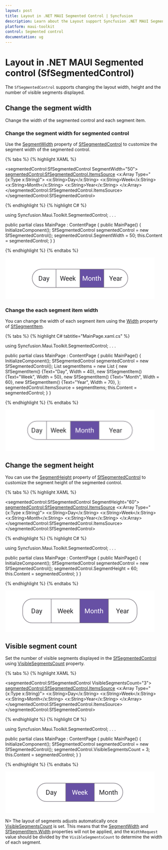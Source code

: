 ```yaml
---
layout: post
title: Layout in .NET MAUI Segmented Control | Syncfusion
description: Learn about the Layout support Syncfusion .NET MAUI Segmented control (SfSegmentedControl).
platform: maui-toolkit
control: Segmented control
documentation: ug
---
```

 
# Layout in .NET MAUI Segmented control (SfSegmentedControl)
The `SfSegmentedControl` supports changing the layout width, height and the number of visible segments displayed.

## Change the segment width
Change the width of the segmented control and each segment item.

### Change the segment width for segmented control
Use the [SegmentWidth](https://help.syncfusion.com/cr/maui-toolkit/Syncfusion.Maui.Toolkit.SegmentedControl.SfSegmentedControl.html#Syncfusion_Maui_Toolkit_SegmentedControl_SfSegmentedControl_SegmentWidth) property of [SfSegmentedControl](https://help.syncfusion.com/cr/maui-toolkit/Syncfusion.Maui.Toolkit.SegmentedControl.SfSegmentedControl.html) to customize the segment width of the segmented control.

{% tabs %}
{% highlight XAML %}

<ContentPage
    xmlns:segmentedControl="clr-namespace:Syncfusion.Maui.Toolkit.SegmentedControl;assembly=Syncfusion.Maui.Toolkit.SegmentedControl">
    <segmentedControl:SfSegmentedControl  SegmentWidth="50">
        <segmentedControl:SfSegmentedControl.ItemsSource>
            <x:Array Type="{x:Type x:String}">
                <x:String>Day</x:String>
                <x:String>Week</x:String>
                <x:String>Month</x:String>
                <x:String>Year</x:String>
            </x:Array>
        </segmentedControl:SfSegmentedControl.ItemsSource>
    </segmentedControl:SfSegmentedControl>
</ContentPage>

{% endhighlight %}
{% highlight C# %}

using Syncfusion.Maui.Toolkit.SegmentedControl;
. . .

public partial class MainPage : ContentPage
{
    public MainPage()
    {
        InitializeComponent();
        SfSegmentedControl segmentedControl = new SfSegmentedControl();
        segmentedControl.SegmentWidth = 50;
        this.Content = segmentedControl;
    }
}

{% endhighlight %}
{% endtabs %}

![Change the segment width in .NET MAUI Segmented control.](images/layout/segment-width.png)

### Change the each segment item width
You can change the width of each segment item using the [Width](https://help.syncfusion.com/cr/maui-toolkit/Syncfusion.Maui.Toolkit.SegmentedControl.SfSegmentItem.html#Syncfusion_Maui_Toolkit_SegmentedControl_SfSegmentItem_Width) property of [SfSegmentItem](https://help.syncfusion.com/cr/maui-toolkit/Syncfusion.Maui.Toolkit.SegmentedControl.SfSegmentItem.html).

{% tabs %}
{% highlight C# tabtitle="MainPage.xaml.cs" %}

using Syncfusion.Maui.Toolkit.SegmentedControl;
. . .

public partial class MainPage : ContentPage
{
    public MainPage()
    {
        InitializeComponent();
        SfSegmentedControl segmentedControl = new SfSegmentedControl();
        List<SfSegmentItem> segmentItems = new List<SfSegmentItem>
            {
                new SfSegmentItem() {Text="Day", Width = 40},
                new SfSegmentItem() {Text="Week", Width = 50},
                new SfSegmentItem() {Text="Month", Width = 60},
                new SfSegmentItem() {Text="Year", Width = 70},
            };
        segmentedControl.ItemsSource = segmentItems;
        this.Content = segmentedControl;
    }
}

{% endhighlight %}
{% endtabs %}

![Change the segment item width in .NET MAUI Segmented control.](images/layout/segment-item-width.png)

## Change the segment height
You can use the [SegmentHeight](https://help.syncfusion.com/cr/maui-toolkit/Syncfusion.Maui.Toolkit.SegmentedControl.SfSegmentedControl.html#Syncfusion_Maui_Toolkit_SegmentedControl_SfSegmentedControl_SegmentHeight) property of [SfSegmentedControl](https://help.syncfusion.com/cr/maui-toolkit/Syncfusion.Maui.Toolkit.SegmentedControl.SfSegmentedControl.html) to customize the segment height of the segmented control.

{% tabs %}
{% highlight XAML %}

<ContentPage
    xmlns:segmentedControl="clr-namespace:Syncfusion.Maui.Toolkit.SegmentedControl;assembly=Syncfusion.Maui.Toolkit.SegmentedControl">
    <segmentedControl:SfSegmentedControl SegmentHeight="60">
        <segmentedControl:SfSegmentedControl.ItemsSource>
            <x:Array Type="{x:Type x:String}">
                <x:String>Day</x:String>
                <x:String>Week</x:String>
                <x:String>Month</x:String>
                <x:String>Year</x:String>
            </x:Array>
        </segmentedControl:SfSegmentedControl.ItemsSource>
    </segmentedControl:SfSegmentedControl>
</ContentPage>

{% endhighlight %}
{% highlight C# %}

using Syncfusion.Maui.Toolkit.SegmentedControl;
. . .

public partial class MainPage : ContentPage
{
    public MainPage()
    {
        InitializeComponent();
        SfSegmentedControl segmentedControl = new SfSegmentedControl();
        segmentedControl.SegmentHeight = 60;
        this.Content = segmentedControl;
    }
}

{% endhighlight %}
{% endtabs %}

![Change the segment height in .NET MAUI Segmented control.](images/layout/segment-height.png)

## Visible segment count
Set the number of visible segments displayed in the [SfSegmentedControl](https://help.syncfusion.com/cr/maui-toolkit/Syncfusion.Maui.Toolkit.SegmentedControl.SfSegmentedControl.html) using [VisibleSegmentsCount](https://help.syncfusion.com/cr/maui-toolkit/Syncfusion.Maui.Toolkit.SegmentedControl.SfSegmentedControl.html#Syncfusion_Maui_Toolkit_SegmentedControl_SfSegmentedControl_VisibleSegmentsCount) property.

{% tabs %}
{% highlight XAML %}

<ContentPage
    xmlns:segmentedControl="clr-namespace:Syncfusion.Maui.Toolkit.SegmentedControl;assembly=Syncfusion.Maui.Toolkit.SegmentedControl">
    <segmentedControl:SfSegmentedControl VisibleSegmentsCount="3">
        <segmentedControl:SfSegmentedControl.ItemsSource>
            <x:Array Type="{x:Type x:String}">
                <x:String>Day</x:String>
                <x:String>Week</x:String>
                <x:String>Month</x:String>
                <x:String>Year</x:String>
            </x:Array>
        </segmentedControl:SfSegmentedControl.ItemsSource>
    </segmentedControl:SfSegmentedControl>
</ContentPage>

{% endhighlight %}
{% highlight C# %}

using Syncfusion.Maui.Toolkit.SegmentedControl;
. . .

public partial class MainPage : ContentPage
{
    public MainPage()
    {
        InitializeComponent();
        SfSegmentedControl segmentedControl = new SfSegmentedControl();
        segmentedControl.VisibleSegmentsCount = 3;
        this.Content = segmentedControl;
    }
}

{% endhighlight %}
{% endtabs %}

![Visible segment count in .NET MAUI Segmented control.](images/layout/visible-segment-count.png)

N> The layout of segments adjusts automatically once [VisibleSegmentsCount](https://help.syncfusion.com/cr/maui-toolkit/Syncfusion.Maui.Toolkit.SegmentedControl.SfSegmentedControl.html#Syncfusion_Maui_Toolkit_SegmentedControl_SfSegmentedControl_VisibleSegmentsCount) is set. This means that the [SegmentWidth](https://help.syncfusion.com/cr/maui-toolkit/Syncfusion.Maui.Toolkit.SegmentedControl.SfSegmentedControl.html#Syncfusion_Maui_Toolkit_SegmentedControl_SfSegmentedControl_SegmentWidth) and [SfSegmentItem.Width](https://help.syncfusion.com/cr/maui-toolkit/Syncfusion.Maui.Toolkit.SegmentedControl.SfSegmentItem.html#Syncfusion_Maui_Toolkit_SegmentedControl_SfSegmentItem_Width) properties will not be applied, and the `WidthRequest` value should be divided by the `VisibleSegmentsCount` to determine the width of each segment.